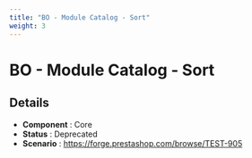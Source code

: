 ```yaml
---
title: "BO - Module Catalog - Sort"
weight: 3
---
```


# BO - Module Catalog - Sort
## Details
* **Component** : Core
* **Status** : Deprecated
* **Scenario** : https://forge.prestashop.com/browse/TEST-905
